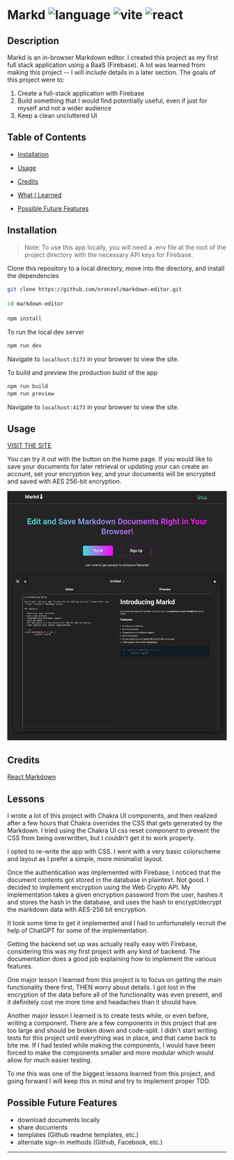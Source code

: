 # Markd ![language](https://img.shields.io/github/languages/top/nronzel/markdown-editor) ![vite](https://img.shields.io/badge/Build-Vite-ffc51d) ![react](https://img.shields.io/badge/Framework-React-149eca)

## Description

Markd is an in-browser Markdown editor. I created this project as my first full stack application
using a BaaS (Firebase). A lot was learned from making this project -- I will include details in a later section.
The goals of this project were to:

1. Create a full-stack application with Firebase
2. Build something that I would find potentially useful, even if just for myself and not a wider audience
3. Keep a clean uncluttered UI

## Table of Contents

- [Installation](#installation)

- [Usage](#usage)

- [Credits](#credits)

- [What I Learned](#lessons)

- [Possible Future Features](#possible-future-features)

## Installation

> Note: To use this app locally, you will need a .env file at the root of the project directory with the necessary API keys for Firebase.

Clone this repository to a local directory, move into the directory, and install the dependencies

```bash
git clone https://github.com/nronzel/markdown-editor.git

cd markdown-editor

npm install
```

To run the local dev server

```bash
npm run dev
```

Navigate to `localhost:5173` in your browser to view the site.

To build and preview the production build of the app

```bash
npm run build
npm run preview
```

Navigate to `localhost:4173` in your browser to view the site.

## Usage
[VISIT THE SITE](https://markddown.netlify.app/)

You can try it out with the button on the home page. If you would like to save your documents for later retrieval or updating your can create
an account, set your encryption key, and your documents will be encrypted and saved with AES 256-bit encryption.

![preview image](./public/markd-ss.png)

## Credits

[React Markdown](https://github.com/remarkjs/react-markdown)


## Lessons

I wrote a lot of this project with Chakra UI components, and then realized after a few hours that Chakra overrides the CSS that
gets generated by the Markdown. I tried using the Chakra UI css reset component to prevent the CSS from being overwritten, but I couldn't get it to work properly.

I opted to re-write the app with CSS. I went with a very basic colorscheme and layout as I prefer a simple, more minimalist layout.

Once the authentication was implemented with Firebase, I noticed that the document contents got stored in the database in plaintext. Not good.
I decided to implement encryption using the Web Crypto API. My implementation takes a given encryption password from the user, hashes it and stores the hash in the database, and uses the hash to
encrypt/decrypt the markdown data with AES-256 bit encryption.

It took some time to get it implemented and I had to unfortunately recruit the help of ChatGPT for some of the implementation.

Getting the backend set up was actually really easy with Firebase, considering this was my first project with any kind of backend.
The documentation does a good job explaining how to implement the various features.

One major lesson I learned from this project is to focus on getting the main functionality there first, THEN worry about details. I got lost in the encryption of the data
before all of the functionality was even present, and it definitely cost me more time and headaches than it should have.

Another major lesson I learned is to create tests while, or even before, writing a component. There are a few components in this project that are too large
and should be broken down and code-split. I didn't start writing tests for this project until everything was in place, and that came back to bite me.
If I had tested while making the components, I would have been forced to make the components smaller and more modular which would allow for much easier testing.

To me this was one of the biggest lessons learned from this project, and going forward I will keep this in mind and try to implement proper TDD.


## Possible Future Features
- download documents locally
- share documents
- templates (Github readme templates, etc.)
- alternate sign-in methods (Github, Facebook, etc.)

---
